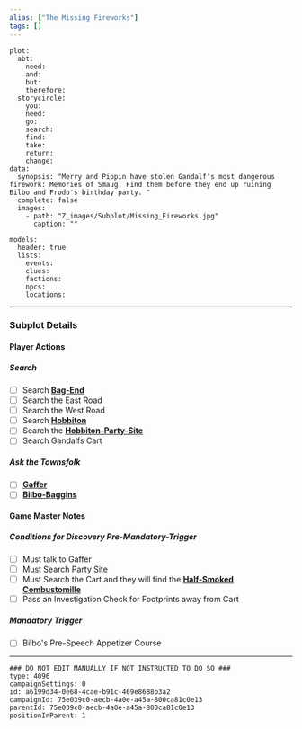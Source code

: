 ```yaml
---
alias: ["The Missing Fireworks"]
tags: []
---
```

```RpgManagerData
plot: 
  abt: 
    need: 
    and: 
    but: 
    therefore: 
  storycircle: 
    you: 
    need: 
    go: 
    search: 
    find: 
    take: 
    return: 
    change: 
data: 
  synopsis: "Merry and Pippin have stolen Gandalf's most dangerous firework: Memories of Smaug. Find them before they end up ruining Bilbo and Frodo's birthday party. "
  complete: false
  images: 
    - path: "Z_images/Subplot/Missing_Fireworks.jpg"
      caption: ""
```
```RpgManager
models: 
  header: true
  lists: 
    events: 
    clues: 
    factions: 
    npcs: 
    locations: 
```
---
### Subplot Details
#### Player Actions
##### Search

- [ ] Search **[Bag-End](../Locations/Bag-End.md)**
- [ ] Search the East Road
- [ ] Search the West Road
- [ ] Search **[Hobbiton](../Locations/Hobbiton.md)**
- [ ] Search the **[Hobbiton-Party-Site](../Locations/Hobbiton-Party-Site.md)**
- [ ] Search Gandalfs Cart

##### Ask the Townsfolk
- [ ]  **[Gaffer](../NonPlayerCharacters/Halflings/Hamfast-Gamgee.md)**
- [ ] **[Bilbo-Baggins](../NonPlayerCharacters/Halflings/Bilbo-Baggins.md)**

#### Game Master Notes
##### Conditions for Discovery Pre-Mandatory-Trigger
- [ ] Must talk to Gaffer
- [ ] Must Search Party Site
- [ ] Must Search the Cart and they will find the **[Half-Smoked Combustomille](../Clues/Half-Smoked-Combustomille.md)**
- [ ] Pass an Investigation Check for Footprints away from Cart

##### Mandatory Trigger
- [ ] Bilbo's Pre-Speech Appetizer Course
---
```RpgManagerID
### DO NOT EDIT MANUALLY IF NOT INSTRUCTED TO DO SO ###
type: 4096
campaignSettings: 0
id: a6199d34-0e68-4cae-b91c-469e8688b3a2
campaignId: 75e039c0-aecb-4a0e-a45a-800ca81c0e13
parentId: 75e039c0-aecb-4a0e-a45a-800ca81c0e13
positionInParent: 1
```
